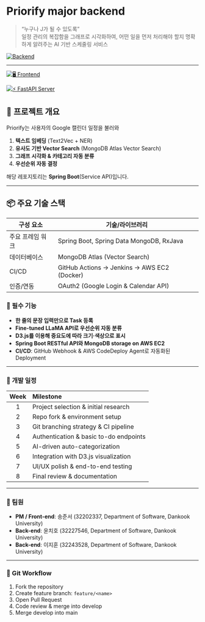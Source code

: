 # Priorify major backend

> “누구나 J가 될 수 있도록”  
> 일정 관리의 복잡함을 그래프로 시각화하여, 어떤 일을 먼저 처리해야 할지 명확하게 알려주는 AI 기반 스케줄링 서비스

[![Backend](https://img.shields.io/badge/service-backend-green)]()



---

[![🖥️ Frontend](https://img.shields.io/badge/Frontend-Next.js-151515?style=for-the-badge&logo=next.js&logoColor=white)](https://github.com/JunSeo99/priorify-backend-frontend)

[![⚡ FastAPI Server](https://img.shields.io/badge/Backend-FastAPI-009688?style=for-the-badge&logo=fastapi&logoColor=white)](https://github.com/JunSeo99/priorify-backend-text2vec)


## 🚀 프로젝트 개요

Priorify는 사용자의 Google 캘린더 일정을 불러와  
1. **텍스트 임베딩** (Text2Vec + NER)  
2. **유사도 기반 Vector Search** (MongoDB Atlas Vector Search)  
3. **그래프 시각화 & 카테고리 자동 분류**  
4. **우선순위 자동 결정**  

해당 레포지토리는 **Spring Boot**(Service API)입니다.

---

## 📦 주요 기술 스택

| 구성 요소       | 기술/라이브러리                                    |
| -------------- | -------------------------------------------------- |
| 주요 프레임 워크    | Spring Boot, Spring Data MongoDB, RxJava      |
| 데이터베이스    | MongoDB Atlas (Vector Search)                      |
| CI/CD          | GitHub Actions → Jenkins → AWS EC2 (Docker)        |
| 인증/연동      | OAuth2 (Google Login & Calendar API)               |

### 🚀 필수 기능

* **한 줄의 문장 입력만으로 Task 등록**
* **Fine-tuned LLaMA API로 우선순위 자동 분류**
* **D3.js를 이용해 중요도에 따라 크기·색상으로 표시**
* **Spring Boot RESTful API와 MongoDB storage on AWS EC2**
* **CI/CD**: GitHub Webhook & AWS CodeDeploy Agent로 자동화된 Deployment

---

### 📆 개발 일정

| Week | Milestone                              |
| :--: | :------------------------------------- |
|   1  | Project selection & initial research   |
|   2  | Repo fork & environment setup          |
|   3  | Git branching strategy & CI pipeline   |
|   4  | Authentication & basic to-do endpoints |
|   5  | AI-driven auto-categorization          |
|   6  | Integration with D3.js visualization   |
|   7  | UI/UX polish & end-to-end testing      |
|   8  | Final review & documentation           |

---

### 👥 팀원

* **PM / Front-end**: 송준서 (32202337, Department of Software, Dankook University)
* **Back-end**: 윤치호 (32227546, Department of Software, Dankook University)
* **Back-end**: 이지훈 (32243528, Department of Software, Dankook University)

---

### 🚦 Git Workflow

1. Fork the repository
2. Create feature branch: `feature/<name>`
3. Open Pull Request
4. Code review & merge into develop
5. Merge develop into main
